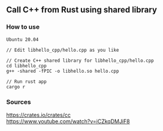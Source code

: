 ## Call C++ from Rust using shared library

### How to use  

```
Ubuntu 20.04

// Edit libhello_cpp/hello.cpp as you like

// Create C++ shared library for libhello_cpp/hello.cpp 
cd libhello_cpp
g++ -shared -fPIC -o libhello.so hello.cpp 

// Run rust app
cargo r
```

### Sources
https://crates.io/crates/cc  
https://www.youtube.com/watch?v=iCZkqDMJiF8  

